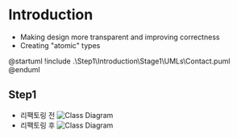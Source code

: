# Introduction
- Making design more transparent and improving correctness
- Creating "atomic" types

@startuml
!include .\\Step1\\Introduction\\Stage1\\UMLs\\Contact.puml
@enduml

## Step1
- 리팩토링 전
  ![Class Diagram](http://www.plantuml.com/plantuml/proxy?src=https://raw.githubusercontent.com/hhko/Learning/master/Books/DesigningWithTypes/Ch01/Step1/Introduction/Stage1/UMLs/include.puml)
- 리팩토링 후
  ![Class Diagram](http://www.plantuml.com/plantuml/proxy?src=https://raw.githubusercontent.com/hhko/Learning/master/Books/DesigningWithTypes/Ch01/Step1/Introduction/Stage2/UMLs/include.puml)

                                                                                               